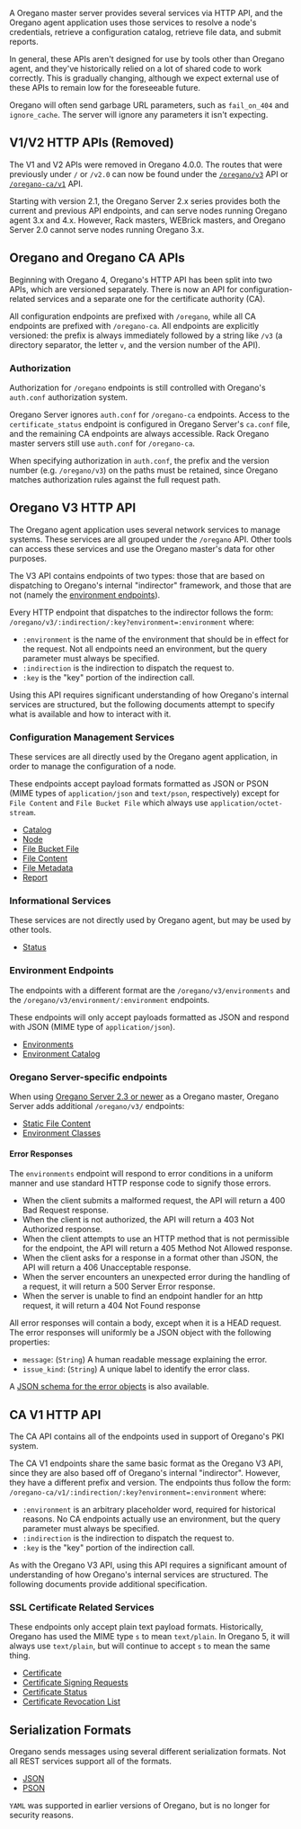 A Oregano master server provides several services via HTTP API, and the Oregano
agent application uses those services to resolve a node's credentials, retrieve
a configuration catalog, retrieve file data, and submit reports.

In general, these APIs aren't designed for use by tools other than Oregano agent,
and they've historically relied on a lot of shared code to work correctly.
This is gradually changing, although we expect external use of these APIs to
remain low for the foreseeable future.

Oregano will often send garbage URL parameters, such as `fail_on_404` and
`ignore_cache`. The server will ignore any parameters it isn't expecting.

V1/V2 HTTP APIs (Removed)
---------------

The V1 and V2 APIs were removed in Oregano 4.0.0. The routes that were previously
under `/` or `/v2.0` can now be found under the [`/oregano/v3`](#oregano-v3-http-api)
API or [`/oregano-ca/v1`](#ca-v1-http-api) API.

Starting with version 2.1, the Oregano Server 2.x series provides both the
current and previous API endpoints, and can serve nodes running Oregano agent 3.x
and 4.x. However, Rack masters, WEBrick masters, and Oregano Server 2.0 cannot
serve nodes running Oregano 3.x.

Oregano and Oregano CA APIs
------------------

Beginning with Oregano 4, Oregano's HTTP API has been split into two APIs, which
are versioned separately. There is now an API for configuration-related services
and a separate one for the certificate authority (CA).

All configuration endpoints are prefixed with `/oregano`, while all CA endpoints are
prefixed with `/oregano-ca`. All endpoints are explicitly versioned: the prefix
is always immediately followed by a string like `/v3` (a directory separator,
the letter `v`, and the version number of the API).

### Authorization

Authorization for `/oregano` endpoints is still controlled with Oregano's `auth.conf`
authorization system.

Oregano Server ignores `auth.conf` for `/oregano-ca` endpoints. Access to the
`certificate_status` endpoint is configured in Oregano Server's `ca.conf` file,
and the remaining CA endpoints are always accessible. Rack Oregano master servers
still use `auth.conf` for `/oregano-ca`.

When specifying authorization in `auth.conf`, the prefix and the version number
(e.g. `/oregano/v3`) on the paths must be retained, since Oregano matches
authorization rules against the full request path.

Oregano V3 HTTP API
------------------

The Oregano agent application uses several network services to manage systems.
These services are all grouped under the `/oregano` API. Other tools can access
these services and use the Oregano master's data for other purposes.

The V3 API contains endpoints of two types: those that are based on dispatching
to Oregano's internal "indirector" framework, and those that are not (namely the
[environment endpoints](#environment-endpoints)).

Every HTTP endpoint that dispatches to the indirector follows the form:
`/oregano/v3/:indirection/:key?environment=:environment` where:

* `:environment` is the name of the environment that should be in effect for
  the request. Not all endpoints need an environment, but the query
  parameter must always be specified.
* `:indirection` is the indirection to dispatch the request to.
* `:key` is the "key" portion of the indirection call.

Using this API requires significant understanding of how Oregano's internal
services are structured, but the following documents attempt to specify what is
available and how to interact with it.

### Configuration Management Services

These services are all directly used by the Oregano agent application, in order
to manage the configuration of a node.

These endpoints accept payload formats formatted as JSON or PSON (MIME types of
`application/json` and `text/pson`, respectively) except for `File Content` and
`File Bucket File` which always use `application/octet-stream`.

* [Catalog](./http_catalog.md)
* [Node](./http_node.md)
* [File Bucket File](./http_file_bucket_file.md)
* [File Content](./http_file_content.md)
* [File Metadata](./http_file_metadata.md)
* [Report](./http_report.md)

### Informational Services

These services are not directly used by Oregano agent, but may be used by other
tools.

* [Status](./http_status.md)

### Environment Endpoints

The endpoints with a different format are the `/oregano/v3/environments` and
the `/oregano/v3/environment/:environment` endpoints.

These endpoints will only accept payloads formatted as JSON and respond
with JSON (MIME type of `application/json`).

* [Environments](./http_environments.md)
* [Environment Catalog](./http_environment.md)

### Oregano Server-specific endpoints

When using [Oregano Server 2.3 or newer](https://docs.oregano.com/oreganoserver/2.3/)
as a Oregano master, Oregano Server adds additional `/oregano/v3/` endpoints:

* [Static File Content](https://docs.oregano.com/oreganoserver/latest/oregano-api/v3/static_file_content.md)
* [Environment Classes](https://docs.oregano.com/oreganoserver/latest/oregano-api/v3/environment_classes.md)

#### Error Responses

The `environments` endpoint will respond to error conditions in a uniform manner
and use standard HTTP response code to signify those errors.

* When the client submits a malformed request, the API will return a 400 Bad
  Request response.
* When the client is not authorized, the API will return a 403 Not Authorized
  response.
* When the client attempts to use an HTTP method that is not permissible for
  the endpoint, the API will return a 405 Method Not Allowed response.
* When the client asks for a response in a format other than JSON, the API will
  return a 406 Unacceptable response.
* When the server encounters an unexpected error during the handling of a
  request, it will return a 500 Server Error response.
* When the server is unable to find an endpoint handler for an http request,
  it will return a 404 Not Found response

All error responses will contain a body, except when it is a HEAD request. The
error responses will uniformly be a JSON object with the following properties:

* `message`: (`String`) A human readable message explaining the error.
* `issue_kind`: (`String`) A unique label to identify the error class.

A [JSON schema for the error objects](../schemas/error.json) is also available.

CA V1 HTTP API
--------------

The CA API contains all of the endpoints used in support of Oregano's PKI
system.

The CA V1 endpoints share the same basic format as the Oregano V3 API, since
they are also based off of Oregano's internal "indirector". However, they have
a different prefix and version. The endpoints thus follow the form:
`/oregano-ca/v1/:indirection/:key?environment=:environment` where:

* `:environment` is an arbitrary placeholder word, required for historical
  reasons. No CA endpoints actually use an environment, but the query parameter
  must always be specified.
* `:indirection` is the indirection to dispatch the request to.
* `:key` is the "key" portion of the indirection call.

As with the Oregano V3 API, using this API requires a significant amount of
understanding of how Oregano's internal services are structured. The following
documents provide additional specification.

### SSL Certificate Related Services

These endpoints only accept plain text payload formats. Historically, Oregano has
used the MIME type `s` to mean `text/plain`. In Oregano 5, it will always use
`text/plain`, but will continue to accept `s` to mean the same thing.

* [Certificate](./http_certificate.md)
* [Certificate Signing Requests](./http_certificate_request.md)
* [Certificate Status](./http_certificate_status.md)
* [Certificate Revocation List](./http_certificate_revocation_list.md)

Serialization Formats
---------------------

Oregano sends messages using several different serialization formats. Not all
REST services support all of the formats.

* [JSON](https://tools.ietf.org/html/rfc7159)
* [PSON](./pson.md)

`YAML` was supported in earlier versions of Oregano, but is no longer for security reasons.
